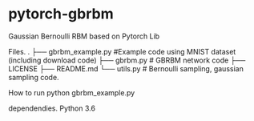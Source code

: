 # pytorch-gbrbm
Gaussian Bernoulli RBM based on Pytorch Lib

Files. .
├── gbrbm_example.py #Example code using MNIST dataset (including download code)
├── gbrbm.py # GBRBM network code
├── LICENSE 
├── README.md
└── utils.py # Bernoulli sampling, gaussian sampling code.


How to run
python gbrbm_example.py

dependendies. 
Python 3.6
